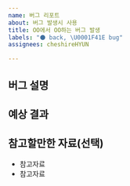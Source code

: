```yaml
---
name: 버그 리포트
about: 버그 발생시 사용
title: OO에서 OO하는 버그 발생
labels: "⚫ back, \U0001F41E bug"
assignees: cheshireHYUN

---
```


## 버그 설명

<!-- 버그 설명 -->

## 예상 결과

<!-- 예상했던 정상적인 결과 설명 -->

## 참고할만한 자료(선택)

- 참고자료
- 참고자료
